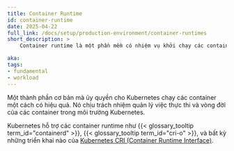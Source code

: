 ```yaml
---
title: Container Runtime
id: container-runtime
date: 2025-04-22
full_link: /docs/setup/production-environment/container-runtimes
short_description: >
    Container runtime là một phần mềm có nhiệm vụ khởi chạy các container.

aka:
tags:
- fundamental
- workload
---
```

 Một thành phần cơ bản mà ủy quyền cho Kubernetes chạy các container một cách có hiệu quả.
 Nó chịu trách nhiệm quản lý việc thực thi và vòng đời của các container trong môi trường Kubernetes.

<!--more-->

Kubernetes hỗ trợ các container runtime như
{{< glossary_tooltip term_id="containerd" >}}, {{< glossary_tooltip term_id="cri-o" >}},
và bất kỳ những triển khai nào của [Kubernetes CRI (Container Runtime
Interface)](https://github.com/kubernetes/community/blob/master/contributors/devel/sig-node/container-runtime-interface.md).

